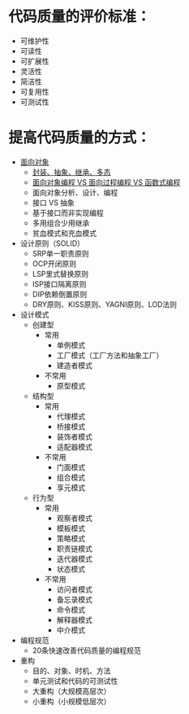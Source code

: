 # 代码质量的评价标准：
* 可维护性
* 可读性
* 可扩展性
* 灵活性
* 简洁性
* 可复用性
* 可测试性

# 提高代码质量的方式：
* [面向对象](./面向对象.md)
  * [封装、抽象、继承、多态](./封装、抽象、继承、多态.md)
  * [面向对象编程 VS 面向过程编程 VS 函数式编程](./面向对象编程%20VS%20面向过程编程%20VS%20函数式编程.md)
  * 面向对象分析、设计、编程 
  * 接口 VS 抽象
  * 基于接口而非实现编程
  * 多用组合少用继承
  * 贫血模式和充血模式
* 设计原则（SOLID）
  * SRP单一职责原则
  * OCP开闭原则
  * LSP里式替换原则
  * ISP接口隔离原则
  * DIP依赖倒置原则
  * DRY原则、KISS原则、YAGNI原则、LOD法则 
* 设计模式
  * 创建型
    * 常用
      * 单例模式
      * 工厂模式（工厂方法和抽象工厂）
      * 建造者模式
    * 不常用
      * 原型模式
  * 结构型
    * 常用
      * 代理模式
      * 桥接模式
      * 装饰者模式
      * 适配器模式
    * 不常用
      * 门面模式
      * 组合模式
      * 享元模式
  * 行为型
    * 常用
      * 观察者模式
      * 模板模式
      * 策略模式
      * 职责链模式
      * 迭代器模式
      * 状态模式
    * 不常用
      * 访问者模式
      * 备忘录模式
      * 命令模式
      * 解释器模式 
      * 中介模式
* 编程规范
  * 20条快速改善代码质量的编程规范
* 重构
  * 目的、对象、时机、方法
  * 单元测试和代码的可测试性
  * 大重构（大规模高层次）
  * 小重构（小规模低层次）
